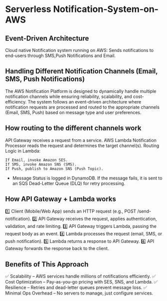 # Serverless Notification-System-on-AWS
## Event-Driven Architecture
Cloud native Notification system running on AWS: Sends notifications to end-users through SMS,Push Notifications and Email.



## Handling Different Notification Channels (Email, SMS, Push Notifications)
The AWS Notification Platform is designed to dynamically handle multiple notification channels while ensuring reliability, scalability, and cost-efficiency. The system follows an event-driven architecture where notification requests are processed and routed to the appropriate channels (Email, SMS, Push) based on message type and user preferences.

## How routing to the different channels work
API Gateway receives a request from a service.
AWS Lambda Notification Processor reads the request and determines the target channel(s).
Routing Logic in Lambda:

    If Email, invoke Amazon SES.
    If SMS, invoke Amazon SNS (SMS).
    If Push, publish to Amazon SNS (Push Topic).

* Message Status is logged in DynamoDB. If the message fails, it is sent to an SQS Dead-Letter Queue (DLQ) for retry processing.


## How API Gateway + Lambda works

1️⃣ Client (Mobile/Web App) sends an HTTP request (e.g., POST /send-notification).
2️⃣ API Gateway receives the request, applies authentication, validation, and rate limiting.
3️⃣ API Gateway triggers Lambda, passing the request body as an event.
4️⃣ Lambda processes the request (email, SMS, or push notification).
5️⃣ Lambda returns a response to API Gateway.
6️⃣ API Gateway forwards the response back to the client.


## Benefits of This Approach

✅ Scalability – AWS services handle millions of notifications efficiently.
✅ Cost Optimization – Pay-as-you-go pricing with SES, SNS, and Lambda.
✅ Resilience – Retries and dead-letter queues prevent message loss.
✅ Minimal Ops Overhead – No servers to manage, just configure services.